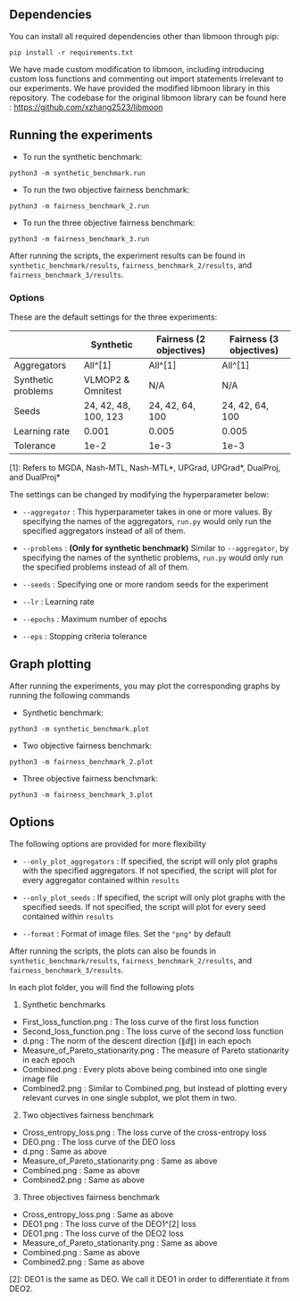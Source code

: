 
## Dependencies 

You can install all required dependencies other than libmoon through pip: 
```
pip install -r requirements.txt
``` 
We have made custom modification to libmoon, including introducing custom loss functions and commenting out import statements irrelevant to our experiments. We have provided the modified libmoon library in this repository. The codebase for the original libmoon library can be found here : https://github.com/xzhang2523/libmoon

## Running the experiments

- To run the synthetic benchmark: 
```
python3 -m synthetic_benchmark.run
```
- To run the two objective fairness benchmark: 
```
python3 -m fairness_benchmark_2.run
```
- To run the three objective fairness benchmark: 
```
python3 -m fairness_benchmark_3.run
```

After running the scripts, the experiment results can be found in `synthetic_benchmark/results`, `fairness_benchmark_2/results`, and `fairness_benchmark_3/results`. 

### Options

These are the default settings for the three experiments:

|                    | Synthetic            | Fairness (2 objectives) | Fairness (3 objectives) |
|--------------------|----------------------|-------------------------|-------------------------|
| Aggregators        | All^[1]              | All^[1]                 | All^[1]                |
| Synthetic problems | VLMOP2 & Omnitest    | N/A                     | N/A                     |
| Seeds              | 24, 42, 48, 100, 123 | 24, 42, 64, 100         | 24, 42, 64, 100         |
| Learning rate      | 0.001                | 0.005                   | 0.005                   |
| Tolerance          | 1e-2                 | 1e-3                    | 1e-3                    |


[1]: Refers to MGDA, Nash-MTL, Nash-MTL\*, UPGrad, UPGrad\*, DualProj, and DualProj\*

The settings can be changed by modifying the hyperparameter below:
- `--aggregator` : This hyperparameter takes in one or more values. By specifying the names of the aggregators, `run.py` would only run the specified aggregators instead of all of them.

- `--problems` : **(Only for synthetic benchmark)** Similar to `--aggregator`, by specifying the names of the synthetic problems, `run.py` would only run the specified problems instead of all of them.

- `--seeds` : Specifying one or more random seeds for the experiment

- `--lr` : Learning rate

- `--epochs` : Maximum number of epochs

- `--eps` : Stopping criteria tolerance 

## Graph plotting 
After running the experiments, you may plot the corresponding graphs by running the following commands

- Synthetic benchmark: 
```
python3 -m synthetic_benchmark.plot
```
- Two objective fairness benchmark: 
```
python3 -m fairness_benchmark_2.plot
```
- Three objective fairness benchmark: 
```
python3 -m fairness_benchmark_3.plot
```

## Options

The following options are provided for more flexibility
- `--only_plot_aggregators` : If specified, the script will only plot graphs with the specified aggregators. If not specified, the script will plot for every aggregator contained within `results`

- `--only_plot_seeds` : If specified, the script will only plot graphs with the specified seeds. If not specified, the script will plot for every seed contained within `results`

- `--format` : Format of image files. Set the `"png"` by default

After running the scripts, the plots can also be founds in `synthetic_benchmark/results`, `fairness_benchmark_2/results`, and `fairness_benchmark_3/results`. 

In each plot folder, you will find the following plots

1. Synthetic benchmarks
- First_loss_function.png : The loss curve of the first loss function
- Second_loss_function.png : The loss curve of the second loss function
- d.png : The norm of the descent direction ($\|d\|$) in each epoch
- Measure_of_Pareto_stationarity.png : The measure of Pareto stationarity in each epoch
- Combined.png : Every plots above being combined into one single image file
- Combined2.png : Similar to Combined.png, but instead of plotting every relevant curves in one single subplot, we plot them in two.

2. Two objectives fairness benchmark
- Cross_entropy_loss.png : The loss curve of the cross-entropy loss
- DEO.png : The loss curve of the DEO loss
- d.png : Same as above
- Measure_of_Pareto_stationarity.png : Same as above
- Combined.png : Same as above
- Combined2.png : Same as above

3. Three objectives fairness benchmark
- Cross_entropy_loss.png : Same as above
- DEO1.png : The loss curve of the DEO1^[2] loss
- DEO1.png : The loss curve of the DEO2 loss
- Measure_of_Pareto_stationarity.png : Same as above
- Combined.png : Same as above
- Combined2.png : Same as above

[2]: DEO1 is the same as DEO. We call it DEO1 in order to differentiate it from DEO2. 